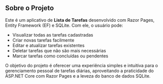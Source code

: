 ## Sobre o Projeto

Este é um aplicativo de **Lista de Tarefas** desenvolvido com Razor Pages, Entity Framework (EF) e SQLite. Com ele, o usuário pode:

- Visualizar todas as tarefas cadastradas
- Criar novas tarefas facilmente
- Editar e atualizar tarefas existentes
- Deletar tarefas que não são mais necessárias
- Marcar tarefas como concluídas ou pendentes

O objetivo do projeto é oferecer uma experiência simples e intuitiva para o gerenciamento pessoal de tarefas diárias, aproveitando a praticidade do ASP.NET Core com Razor Pages e a leveza do banco de dados SQLite.
